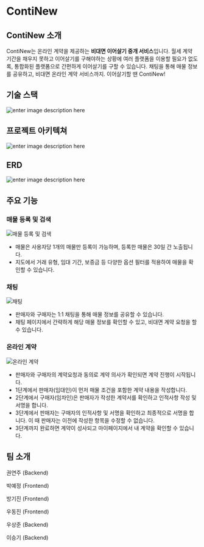 ﻿# ContiNew
## ContiNew 소개
ContiNew는 온라인 계약을 제공하는 **비대면 이어살기 중개 서비스**입니다.
월세 계약 기간을 채우지 못하고 이어살기를 구해야하는 상황에 여러 플랫폼을 이용할 필요가 없도록,
통합화된 플랫폼으로 간편하게 이어살기를 구할 수 있습니다.
채팅을 통해 매물 정보를 공유하고, 비대면 온라인 계약 서비스까지.
이어살기할 땐 ContiNew!

## 기술 스택

![enter image description here](file:///D:/ju/ContiNew/images/skills.png)

## 프로젝트 아키텍쳐

![enter image description here](file:///D:/ju/ContiNew/images/architecture.png)

## ERD
![enter image description here](file:///D:/ju/ContiNew/images/ERD.png)

## 주요 기능
### 매물 등록 및 검색
![매물 등록 및 검색](file:///D:/ju/ContiNew/images/%EB%A7%A4%EB%AC%BC%EB%93%B1%EB%A1%9D%EB%B0%8F%EA%B2%80%EC%83%89.png)
-  매물은 사용자당 1개의 매물만 등록이 가능하며, 등록한 매물은 30일 간 노출됩니다.
- 지도에서 거래 유형, 임대 기간, 보증금 등 다양한 옵션 필터를 적용하여 매물을 확인할 수 있습니다.

### 채팅
 
![채팅](file:///D:/ju/ContiNew/images/%EC%B1%84%ED%8C%85.png)
- 판매자와 구매자는 1:1 채팅을 통해 매물 정보를 공유할 수 있습니다. 
- 채팅 페이지에서 간략하게 해당 매물 정보를 확인할 수 있고, 비대면 계약 요청을 할 수 있습니다.

### 온라인 계약
![온라인 계약](file:///D:/ju/ContiNew/images/%EC%98%A8%EB%9D%BC%EC%9D%B8%EA%B3%84%EC%95%BD.png)
- 판매자와 구매자의 계약요청과 동의로 계약 의사가 확인되면 계약 진행이 시작됩니다.
- 1단계에서 판매자(임대인)이 먼저 매물 조건을 포함한 계약 내용을 작성합니다.
- 2단계에서 구매자(임차인)은 판매자가 작성한 계약서를 확인하고 인적사항 작성 및 서명을 합니다.
- 3단계에서 판매자는 구매자의 인적사항 및 서명을 확인하고 최종적으로 서명을 합니다. 이 때 판매자는 이전에 작성한 항목을 수정할 수 없습니다.
- 3단계까지 완료하면 계약이 성사되고 마이페이지에서 내 계약을 확인할 수 있습니다.

## 팀 소개

권연주 (Backend)

박예정 (Frontend)

방기진 (Frontend)

우동진 (Frontend)

우상준 (Backend)

이승기 (Backend)

